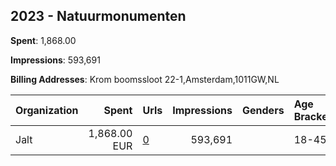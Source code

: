 ## 2023 - Natuurmonumenten 
**Spent**: 1,868.00

**Impressions**: 593,691

**Billing Addresses**: Krom boomssloot 22-1,Amsterdam,1011GW,NL

|Organization|Spent|Urls|Impressions|Genders|Age Brackets|Country Codes|
|:---|---:|:---|---:|:---|:---|:---|
|Jalt|1,868.00 EUR|[0](https://www.snap.com/political-ads/asset/168ab5bd5a70d98810a799b0419fc6a9ad758324e80108e7f65821f03d03ba5c?mediaType=mp4)|593,691||18-45|netherlands|
